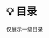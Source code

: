 # 💡 目录

仅展示一级目录

<script setup>
import { useData } from 'vitepress'
import { computed, h } from 'vue'


const { theme, page } = useData()

const sidebar = computed(() => theme.value.sidebar.slice(1, -1))
</script>

<div :class="$style.wrapper">
  <template v-for="(item, index) in sidebar">
    <p :class="$style.paragraph">
      {{ index + 1 }}.&nbsp;<a :href="'.' + item.link.slice(4, -3)" v-html="item.text"></a>
    </p>
  </template>
</div>

<style module>
  .wrapper {
    display: grid;
    grid-template-columns: repeat(auto-fill, minmax(200px, 1fr));
    gap: 1rem;
  }

  .paragraph {
    display: flex;
  }
</style>
